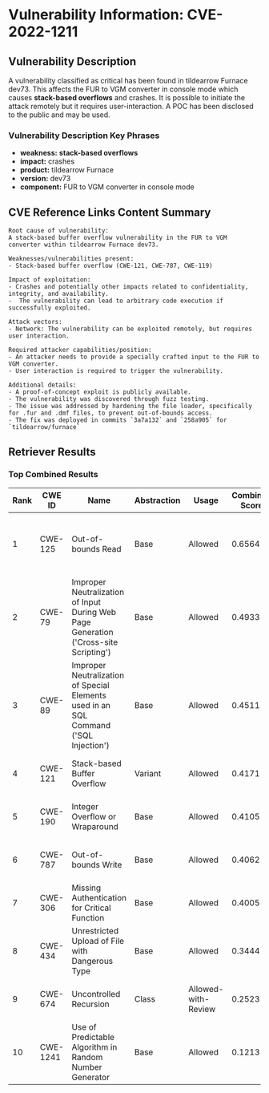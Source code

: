 # Vulnerability Information: CVE-2022-1211

## Vulnerability Description
A vulnerability classified as critical has been found in tildearrow Furnace dev73. This affects the FUR to VGM converter in console mode which causes **stack-based overflows** and crashes. It is possible to initiate the attack remotely but it requires user-interaction. A POC has been disclosed to the public and may be used.

### Vulnerability Description Key Phrases
- **weakness:** **stack-based overflows**
- **impact:** crashes
- **product:** tildearrow Furnace
- **version:** dev73
- **component:** FUR to VGM converter in console mode

## CVE Reference Links Content Summary
```
Root cause of vulnerability:
A stack-based buffer overflow vulnerability in the FUR to VGM converter within tildearrow Furnace dev73.

Weaknesses/vulnerabilities present:
- Stack-based buffer overflow (CWE-121, CWE-787, CWE-119)

Impact of exploitation:
- Crashes and potentially other impacts related to confidentiality, integrity, and availability.
-  The vulnerability can lead to arbitrary code execution if successfully exploited.

Attack vectors:
- Network: The vulnerability can be exploited remotely, but requires user interaction.

Required attacker capabilities/position:
- An attacker needs to provide a specially crafted input to the FUR to VGM converter.
- User interaction is required to trigger the vulnerability.

Additional details:
- A proof-of-concept exploit is publicly available.
- The vulnerability was discovered through fuzz testing.
- The issue was addressed by hardening the file loader, specifically for .fur and .dmf files, to prevent out-of-bounds access.
- The fix was deployed in commits `3a7a132` and `258a905` for `tildearrow/furnace`
```

## Retriever Results

### Top Combined Results

| Rank | CWE ID | Name | Abstraction | Usage | Combined Score | Retrievers | Individual Scores |
|------|--------|------|-------------|-------|---------------|------------|-------------------|
| 1 | CWE-125 | Out-of-bounds Read | Base | Allowed | 0.6564 | dense, sparse, graph | dense: 0.561, sparse: 0.225, graph: 0.690 |
| 2 | CWE-79 | Improper Neutralization of Input During Web Page Generation ('Cross-site Scripting') | Base | Allowed | 0.4933 | sparse, graph | sparse: 0.237, graph: 1.000 |
| 3 | CWE-89 | Improper Neutralization of Special Elements used in an SQL Command ('SQL Injection') | Base | Allowed | 0.4511 | sparse, graph | sparse: 0.253, graph: 0.857 |
| 4 | CWE-121 | Stack-based Buffer Overflow | Variant | Allowed | 0.4171 | dense, sparse | dense: 0.615, sparse: 0.252 |
| 5 | CWE-190 | Integer Overflow or Wraparound | Base | Allowed | 0.4105 | dense, sparse | dense: 0.565, sparse: 0.224 |
| 6 | CWE-787 | Out-of-bounds Write | Base | Allowed | 0.4062 | sparse, graph | sparse: 0.202, graph: 0.813 |
| 7 | CWE-306 | Missing Authentication for Critical Function | Base | Allowed | 0.4005 | dense, sparse | dense: 0.558, sparse: 0.212 |
| 8 | CWE-434 | Unrestricted Upload of File with Dangerous Type | Base | Allowed | 0.3444 | sparse, graph | sparse: 0.207, graph: 0.631 |
| 9 | CWE-674 | Uncontrolled Recursion | Class | Allowed-with-Review | 0.2523 | dense, sparse | dense: 0.587, sparse: 0.237 |
| 10 | CWE-1241 | Use of Predictable Algorithm in Random Number Generator | Base | Allowed | 0.1213 | sparse | sparse: 0.212 |

